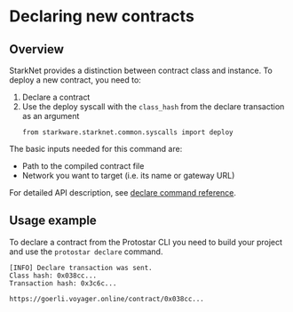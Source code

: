 # Declaring new contracts

## Overview
StarkNet provides a distinction between contract class and instance. To deploy a new contract, you need to:
1. Declare a contract
2. Use the deploy syscall with the `class_hash` from the declare transaction as an argument
   ```cairo
   from starkware.starknet.common.syscalls import deploy
   ```

The basic inputs needed for this command are:
- Path to the compiled contract file
- Network you want to target (i.e. its name or gateway URL)

For detailed API description, see [declare command reference](../../cli-reference.md#declare).

## Usage example   
To declare a contract from the Protostar CLI you need to build your project and use the `protostar declare` command.

```console title="protostar declare ./build/main.json --network testnet"
[INFO] Declare transaction was sent.
Class hash: 0x038cc...
Transaction hash: 0x3c6c...

https://goerli.voyager.online/contract/0x038cc...
```

